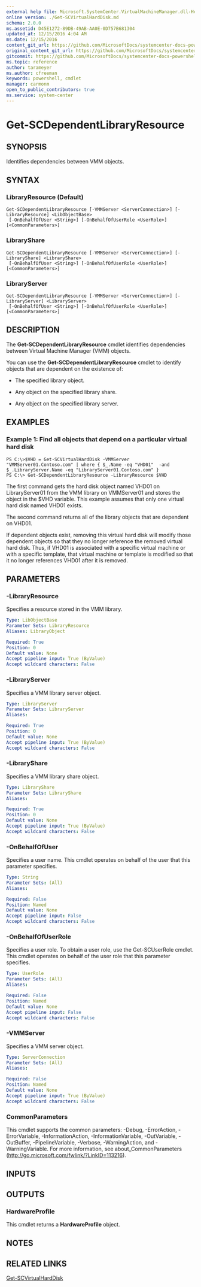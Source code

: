 ```yaml
---
external help file: Microsoft.SystemCenter.VirtualMachineManager.dll-Help.xml
online version: ./Get-SCVirtualHardDisk.md
schema: 2.0.0
ms.assetid: D45E1272-89DB-49AB-AA0E-0D757B681304
updated_at: 12/15/2016 4:04 AM
ms.date: 12/15/2016
content_git_url: https://github.com/MicrosoftDocs/systemcenter-docs-powershell/blob/master/systemcenter-cmdlets/SystemCenter2016/VirtualMachineManager/vlatest/Get-SCDependentLibraryResource.md
original_content_git_url: https://github.com/MicrosoftDocs/systemcenter-docs-powershell/blob/master/systemcenter-cmdlets/SystemCenter2016/VirtualMachineManager/vlatest/Get-SCDependentLibraryResource.md
gitcommit: https://github.com/MicrosoftDocs/systemcenter-docs-powershell/blob/7df4508c7b907a214e6a8eca76037b06065ef078/systemcenter-cmdlets/SystemCenter2016/VirtualMachineManager/vlatest/Get-SCDependentLibraryResource.md
ms.topic: reference
author: tarameyer
ms.author: cfreeman
keywords: powershell, cmdlet
manager: carmonm
open_to_public_contributors: true
ms.service: system-center
---
```


# Get-SCDependentLibraryResource

## SYNOPSIS
Identifies dependencies between VMM objects.

## SYNTAX

### LibraryResource (Default)
```
Get-SCDependentLibraryResource [-VMMServer <ServerConnection>] [-LibraryResource] <LibObjectBase>
 [-OnBehalfOfUser <String>] [-OnBehalfOfUserRole <UserRole>] [<CommonParameters>]
```

### LibraryShare
```
Get-SCDependentLibraryResource [-VMMServer <ServerConnection>] [-LibraryShare] <LibraryShare>
 [-OnBehalfOfUser <String>] [-OnBehalfOfUserRole <UserRole>] [<CommonParameters>]
```

### LibraryServer
```
Get-SCDependentLibraryResource [-VMMServer <ServerConnection>] [-LibraryServer] <LibraryServer>
 [-OnBehalfOfUser <String>] [-OnBehalfOfUserRole <UserRole>] [<CommonParameters>]
```

## DESCRIPTION
The **Get-SCDependentLibraryResource** cmdlet identifies dependencies between Virtual Machine Manager (VMM) objects. 

You can use the **Get-SCDependentLibraryResource** cmdlet to identify objects that are dependent on the existence of: 



- The specified library object.

- Any object on the specified library share.

- Any object on the specified library server.

## EXAMPLES

### Example 1: Find all objects that depend on a particular virtual hard disk
```
PS C:\>$VHD = Get-SCVirtualHardDisk -VMMServer "VMMServer01.Contoso.com" | where { $_.Name -eq "VHD01"  -and $_.LibraryServer.Name -eq "LibraryServer01.Contoso.com" }
PS C:\> Get-SCDependentLibraryResource -LibraryResource $VHD
```

The first command gets the hard disk object named VHD01 on LibraryServer01 from the VMM library on VMMServer01 and stores the object in the $VHD variable.
This example assumes that only one virtual hard disk named VHD01 exists.

The second command returns all of the library objects that are dependent on VHD01.

If dependent objects exist, removing this virtual hard disk will modify those dependent objects so that they no longer reference the removed virtual hard disk.
Thus, if VHD01 is associated with a specific virtual machine or with a specific template, that virtual machine or template is modified so that it no longer references VHD01 after it is removed.

## PARAMETERS

### -LibraryResource
Specifies a resource stored in the VMM library.

```yaml
Type: LibObjectBase
Parameter Sets: LibraryResource
Aliases: LibraryObject

Required: True
Position: 0
Default value: None
Accept pipeline input: True (ByValue)
Accept wildcard characters: False
```

### -LibraryServer
Specifies a VMM library server object.

```yaml
Type: LibraryServer
Parameter Sets: LibraryServer
Aliases: 

Required: True
Position: 0
Default value: None
Accept pipeline input: True (ByValue)
Accept wildcard characters: False
```

### -LibraryShare
Specifies a VMM library share object.

```yaml
Type: LibraryShare
Parameter Sets: LibraryShare
Aliases: 

Required: True
Position: 0
Default value: None
Accept pipeline input: True (ByValue)
Accept wildcard characters: False
```

### -OnBehalfOfUser
Specifies a user name.
This cmdlet operates on behalf of the user that this parameter specifies.

```yaml
Type: String
Parameter Sets: (All)
Aliases: 

Required: False
Position: Named
Default value: None
Accept pipeline input: False
Accept wildcard characters: False
```

### -OnBehalfOfUserRole
Specifies a user role.
To obtain a user role, use the Get-SCUserRole cmdlet.
This cmdlet operates on behalf of the user role that this parameter specifies.

```yaml
Type: UserRole
Parameter Sets: (All)
Aliases: 

Required: False
Position: Named
Default value: None
Accept pipeline input: False
Accept wildcard characters: False
```

### -VMMServer
Specifies a VMM server object.

```yaml
Type: ServerConnection
Parameter Sets: (All)
Aliases: 

Required: False
Position: Named
Default value: None
Accept pipeline input: True (ByValue)
Accept wildcard characters: False
```

### CommonParameters
This cmdlet supports the common parameters: -Debug, -ErrorAction, -ErrorVariable, -InformationAction, -InformationVariable, -OutVariable, -OutBuffer, -PipelineVariable, -Verbose, -WarningAction, and -WarningVariable. For more information, see about_CommonParameters (http://go.microsoft.com/fwlink/?LinkID=113216).

## INPUTS

## OUTPUTS

### HardwareProfile
This cmdlet returns a **HardwareProfile** object.

## NOTES

## RELATED LINKS

[Get-SCVirtualHardDisk](xref:SystemCenter2016/VirtualMachineManager/vlatest/Get-SCVirtualHardDisk.md)

